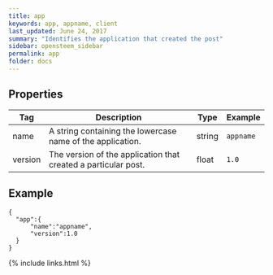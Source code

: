 ```yaml
---
title: app
keywords: app, appname, client
last_updated: June 24, 2017
summary: "Identifies the application that created the post"
sidebar: opensteem_sidebar
permalink: app
folder: docs
---
```

## Properties

<div class="table-responsive">
  <table class="table">
    <thead>
      <tr>
        <th>Tag</th>
        <th>Description</th>
        <th>Type</th>
        <th>Example</th>
      </tr>
    </thead>
    <tbody>
      <tr>
        <td>name</td>
        <td>A string containing the lowercase name of the application.</td>
        <td>string</td>
        <td><code>appname</code></td>
      </tr>
      <tr>
        <td>version</td>
        <td>The version of the application that created a particular post.</td>
        <td>float</td>
        <td><code>1.0</code></td>
      </tr>
    </tbody>
  </table>
</div>

## Example

    {
      "app":{
          "name":"appname",
          "version":1.0
      }
    }

{% include links.html %}
